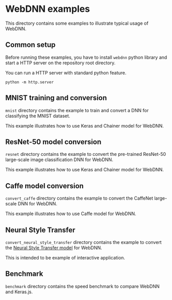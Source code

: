 # WebDNN examples
This directory contains some examples to illustrate typical usage of WebDNN.

## Common setup
Before running these examples, you have to install `webdnn` python library and start a HTTP server on the repository root directory.

You can run a HTTP server with standard python feature.

```
python -m http.server
```

## MNIST training and conversion
`mnist` directory contains the example to train and convert a DNN for classifying the MNIST dataset.

This example illustrates how to use Keras and Chainer model for WebDNN.

## ResNet-50 model conversion
`resnet` directory contains the example to convert the pre-trained ResNet-50 large-scale image classification DNN for WebDNN.

This example illustrates how to use Keras and Chainer model for WebDNN.

## Caffe model conversion
`convert_caffe` directory contains the example to convert the CaffeNet large-scale DNN for WebDNN.

This example illustrates how to use Caffe model for WebDNN.

## Neural Style Transfer
`convert_neural_style_transfer` directory contains the example to convert the [Neural Style Transfer model](https://github.com/gafr/chainer-fast-neuralstyle-models) for WebDNN.

This is intended to be example of interactive application.

## Benchmark
`benchmark` directory contains the speed benchmark to compare WebDNN and Keras.js.
